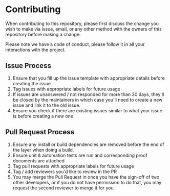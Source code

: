# Contributing

When contributing to this repository, please first discuss the change you wish to make via issue,
email, or any other method with the owners of this repository before making a change. 

Please note we have a code of conduct, please follow it in all your interactions with the project.

## Issue Process

1. Ensure that you fill up the issue template with appropriate details before creating the issue
2. Tag issues with appropriate labels for future usage
3. If issues are unanswered / not responded for more than 30 days, they'll be closed by the maintainers in which case you'll need to create a new issue and link it to the old issue.
4. Ensure you check if there are existing issues similar to what your issue is before creating a new one

## Pull Request Process

1. Ensure any install or build dependencies are removed before the end of the layer when doing a 
   build.
2. Ensure unit & automation tests are run and corresponding proof documents are attached
3. Tag pull requests with appropriate labels for future usage
4. Tag / add reviewers you'd like to review in the PR
5. You may merge the Pull Request in once you have the sign-off of two other developers, or if you 
   do not have permission to do that, you may request the second reviewer to merge it for you.
